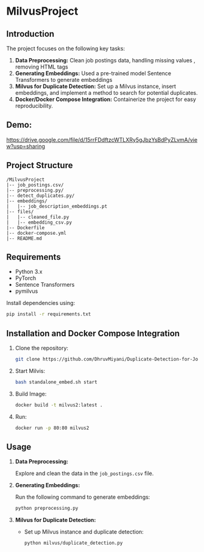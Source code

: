 # MilvusProject


## Introduction

The project focuses on the following key tasks:

1. **Data Preprocessing:**  Clean job postings data, handling missing values , removing HTML tags 
2. **Generating Embeddings:** Used a pre-trained model Sentence Transformers to generate embeddings 
3. **Milvus for Duplicate Detection:** Set up a Milvus instance, insert embeddings, and implement a method to search for potential duplicates.
4. **Docker/Docker Compose Integration:** Containerize the project for easy reproducibility.

## Demo:

https://drive.google.com/file/d/15rrFDdftzcWTLXRy5gJbzYsBdPyZLvmA/view?usp=sharing


## Project Structure

```plaintext
/MilvusProject
|-- job_postings.csv/
|-- preprocessing.py/
|-- detect_duplicates.py/
|-- embeddings/
|   |-- job_description_embeddings.pt
|-- files/
|   |-- cleaned_file.py
|   |-- embedding_csv.py
|-- Dockerfile
|-- docker-compose.yml
|-- README.md
```



## Requirements

- Python 3.x
- PyTorch
- Sentence Transformers
- pymilvus



Install dependencies using:

```bash
pip install -r requirements.txt
```



## Installation and Docker Compose Integration

1. Clone the repository:

   ```bash
   git clone https://github.com/DhruvMiyani/Duplicate-Detection-for-Job-Postings-using-Milvus
   ```

3. Start Milvis:

   ```bash
   bash standalone_embed.sh start
   ```
4. Build Image:

   ```bash
   docker build -t milvus2:latest .
   ```

4. Run:

   ```bash
   docker run -p 80:80 milvus2
   ```   



## Usage

1. **Data Preprocessing:**

   Explore and clean the data in the `job_postings.csv` file.

2. **Generating Embeddings:**

   Run the following command to generate embeddings:

   ```bash
   python preprocessing.py
   ```

3. **Milvus for Duplicate Detection:**

   - Set up Milvus instance and duplicate detection:

     ```bash
     python milvus/duplicate_detection.py
     ```


